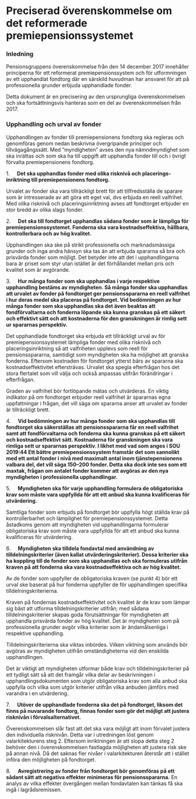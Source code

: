 # Preciserad överenskommelse om det reformerade premiepensionssystemet

### Inledning

Pensionsgruppens överenskommelse från den 14 december 2017 innehåller principerna för ett reformerat premiepensionssystem och för utformningen av ett upphandlat fondtorg där en särskild huvudman har ansvaret för att på professionella grunder erbjuda upphandlade fonder.

Detta dokument är en precisering av den ursprungliga överenskommelsen och ska fortsättningsvis hanteras som en del av överenskommelsen från 2017\.

### Upphandling och urval av fonder

Upphandlingen av fonder till premiepensionens fondtorg ska regleras och genomföras genom nedan beskrivna övergripande principer och tillvägagångssätt. Med ”myndigheten” avses den nya nämndmyndighet som ska inrättas och som ska ha till uppgift att upphandla fonder till och i övrigt förvalta premiepensionens fondtorg.



1\.     **Det ska upphandlas fon­der med olika risknivå och placerings­inriktning till premiepensionens fondtorg.**

Urvalet av fonder ska vara tillräckligt brett för att tillfredsställa de sparare som är intresserade av att göra ett eget val, dvs erbjuda en reell valfrihet. Med olika risknivå och placerings­inriktning avses att fondtorget erbjuder en stor bredd av olika slags fonder.

2\.     **Det ska till fondtorget upphandlas sådana fonder som är lämpliga för premiepensionssystemet. Fonderna ska vara kostnadseffektiva, hållbara, kontrollerbara och av hög kvalitet.**

Upphandlingen ska ske på strikt professionella och marknadsmässiga grunder och inga andra hänsyn ska tas än att erbjuda spararna så bra och prisvärda fonder som möjligt. Det betyder inte att det i upphandlingarna bara är priset som styr utan istället är det förhållandet mellan pris och kvalitet som är avgörande.

3\.     **Hur många fonder som ska upphandlas i varje respektive upphandling bestäms av myndigheten. Så många fonder ska upphandlas att urvalet av fonder på fondtorget ger pensions­spararna en reell valfrihet i hur deras medel ska placeras på fondtorget. Vid bedömningen av hur många fonder som ska upphandlas ska det även beaktas att fondförvaltarna och fonderna löpande ska kunna granskas på ett säkert och effektivt sätt och att kostnaderna för den granskningen är rimlig sett ur spararnas perspektiv.**

Det upphandlade fondtorget ska erbjuda ett tillräckligt urval av för premiepensionssystemet lämpliga fonder med olika risk­nivå och placeringsinriktning så att valfriheten upplevs som reell för pensionsspararna, samtidigt som myndigheten ska ha möjlighet att granska fonderna. Eftersom kostnaden för fondtorget ytterst bärs av spararna ska kostnadseffektivitet eftersträvas. Urvalet ska spegla efterfrågan hos det stora flertalet som vill välja och också anpassas utifrån förändringar i efterfrågan.

Graden av valfrihet bör fortlöpande mätas och utvärderas. En viktig indikator på om fondtorget erbjuder reell valfrihet är spararnas egna uppfattningar i frågan, det vill säga om spararna anser att urvalet av fonder är tillräckligt brett.

4\.     **Vid bedömningen av hur många fonder som ska upphandlas till fondtorget ska säkerställas att pensionsspararna får en reell valfrihet samt att fondförvaltarna och fonderna ska kunna granskas på ett säkert och kostnadseffektivt sätt. Kostnaderna för granskningen ska vara rimliga sett ur spararnas perspektiv. I likhet med vad som anges i SOU 2019:44 Ett bättre premiepensionssystem framstår det som sannolikt med ett antal fonder i nivå med maximalt antal inom tjänstepensionens valbara del, det vill säga 150–200 fonder. Detta ska dock inte ses som ett maxtak, frågan om antalet fonder kommer att avgöras av den nya myndigheten i professionella upphandlingar.**

5\.     **Myndigheten ska för varje upphandling formulera de obli­gatoriska krav som måste vara upp­fyllda för att ett anbud ska kunna kvalificeras för utvärdering.**

Samtliga fonder som erbjuds på fondtorget bör uppfylla högt ställda krav på kontrollerbarhet och lämplighet för premiepensions­systemet. Detta åstadkoms genom att myndigheten vid upphandlingarna formulerar obligatoriska krav som måste vara upp­fyllda för att ett anbud ska kunna kvalificeras för utvärdering.

6\.     **Myndigheten ska tilldela fond­avtal med användning av tilldelningskriterier (även kallat utvär­derings­kriterier). Dessa kriterier ska ha koppling till de fonder som ska upphandlas och ska formuleras utifrån kraven på att fonderna ska vara kostnadseffektiva och av hög kvalitet.**

Av de fonder som uppfyller de obligatoriska kraven (se punkt 4\) bör ett urval ske baserat på hur fonderna uppfyller de för upphandlingen specifika tilldelningskriterierna.

Kraven på fondernas kostnadseffektivitet och kvalitet är de krav som lämpar sig bäst att utforma tilldelningskriterier utifrån; med sådana tilldelningskriterier skapas goda förutsättningar för myn­digheten att upphandla prisvärda fonder av hög kvalitet. Det är myndigheten som på professionella grunder avgör vilka kriterier som är ändamålsenliga i respektive upphandling.

Tilldelningskriterierna ska viktas inbördes. Vilken viktning som används bör avgöras av myndigheten utifrån omständigheterna vid den enskilda upphandlingen.

Det är viktigt att myndigheten utformar både krav och tilldelningskriterier på ett tydligt sätt så att det framgår vilka delar av beskrivningen i upphandlingsdokumenten som utgör obligato­riska krav som alla anbud ska uppfylla och vilka som utgör kriterier utifrån vilka anbuden jämförs med varandra i en utvärdering.

7\.     **Utöver de upphandlade fonderna ska det på fondtorget, liksom det finns på nuvarande fondtorg, finnas fonder som gör det möjligt att justera risknivån i förvalsalternativet.**

Överenskommelsen slår fast att det ska vara möjligt att inom förvalet justera den individuella risknivån. Detta var i utredningen löst genom valarkitekturens steg 2\. Eftersom inriktningen är att slopa detta steg 2 behöver den i överenskommelsen fastlagda möjligheten att justera risk ske på annan nivå. Då det saknas fler nivåer i valarkitekturen återstår att i stället införa den möjligheten på fondtorget.

8\.     **Avregistrering av fonder från fondtorget bör genomföras på ett sådant sätt att negativa effekter minimeras för pensionsspararna.**
En analys av vilka effekter övergången mellan fondavtalen kan tänkas få ska ingå i lagrådsremissen.
